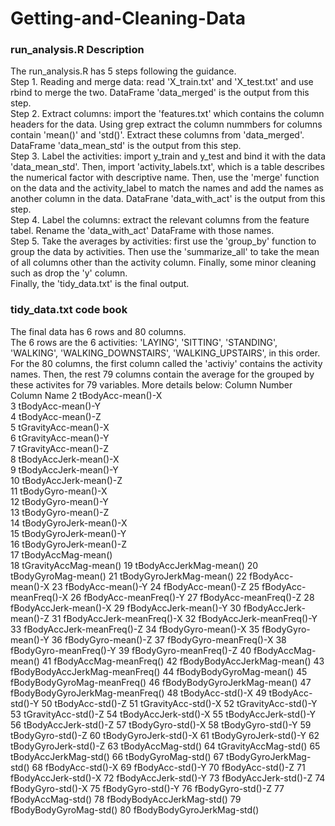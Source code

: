 # Getting-and-Cleaning-Data
### run_analysis.R Description
The run_analysis.R has 5 steps following the guidance.  
Step 1. Reading and merge data: read 'X_train.txt' and 'X_test.txt' and use rbind to merge the two. DataFrame 'data_merged' is the output from this step.  
Step 2. Extract columns: import the 'features.txt' which contains the column headers for the data. Using grep extract the column nummbers for columns contain 'mean()' and 'std()'. Extract these columns from 'data_merged'. DataFrame 'data_mean_std' is the output from this step.  
Step 3. Label the activities: import y_train and y_test and bind it with the data 'data_mean_std'. Then, import 'activity_labels.txt', which is a table describes the numerical factor with descriptive name. Then, use the 'merge' function on the data and the activity_label to match the names and add the names as another column in the data. DataFrane 'data_with_act' is the output from this step.  
Step 4. Label the columns: extract the relevant columns from the feature tabel. Rename the 'data_with_act' DataFrame with those names.  
Step 5. Take the averages by activities: first use the 'group_by' function to group the data by activities. Then use the 'summarize_all' to take the mean of all columns other than the activity column. Finally, some minor cleaning such as drop the 'y' column.   
Finally, the 'tidy_data.txt' is the final output.  
    
     
### tidy_data.txt code book
The final data has 6 rows and 80 columns.   
The 6 rows are the 6 activities: 'LAYING', 'SITTING', 'STANDING', 'WALKING', 'WALKING_DOWNSTAIRS', 'WALKING_UPSTAIRS', in this order.
For the 80 columns, the first column called the 'activiy' contains the activity names. Then, the rest 79 columns contain the average for the grouped by these activites for 79 variables. More details below:
Column Number          Column Name 
2                tBodyAcc-mean()-X        
3                tBodyAcc-mean()-Y   
4                tBodyAcc-mean()-Z   
5             tGravityAcc-mean()-X  
6             tGravityAcc-mean()-Y  
7             tGravityAcc-mean()-Z  
8            tBodyAccJerk-mean()-X  
9            tBodyAccJerk-mean()-Y  
10           tBodyAccJerk-mean()-Z  
11              tBodyGyro-mean()-X   
12              tBodyGyro-mean()-Y   
13              tBodyGyro-mean()-Z  
14          tBodyGyroJerk-mean()-X  
15          tBodyGyroJerk-mean()-Y  
16          tBodyGyroJerk-mean()-Z  
17              tBodyAccMag-mean()   
18           tGravityAccMag-mean()
19          tBodyAccJerkMag-mean()
20             tBodyGyroMag-mean()
21         tBodyGyroJerkMag-mean()
22               fBodyAcc-mean()-X
23               fBodyAcc-mean()-Y
24               fBodyAcc-mean()-Z
25           fBodyAcc-meanFreq()-X
26           fBodyAcc-meanFreq()-Y
27           fBodyAcc-meanFreq()-Z
28           fBodyAccJerk-mean()-X
29           fBodyAccJerk-mean()-Y
30           fBodyAccJerk-mean()-Z
31       fBodyAccJerk-meanFreq()-X
32       fBodyAccJerk-meanFreq()-Y
33       fBodyAccJerk-meanFreq()-Z
34              fBodyGyro-mean()-X
35              fBodyGyro-mean()-Y
36              fBodyGyro-mean()-Z
37          fBodyGyro-meanFreq()-X
38          fBodyGyro-meanFreq()-Y
39          fBodyGyro-meanFreq()-Z
40              fBodyAccMag-mean()
41          fBodyAccMag-meanFreq()
42      fBodyBodyAccJerkMag-mean()
43  fBodyBodyAccJerkMag-meanFreq()
44         fBodyBodyGyroMag-mean()
45     fBodyBodyGyroMag-meanFreq()
46     fBodyBodyGyroJerkMag-mean()
47 fBodyBodyGyroJerkMag-meanFreq()
48                tBodyAcc-std()-X
49                tBodyAcc-std()-Y
50                tBodyAcc-std()-Z
51             tGravityAcc-std()-X
52             tGravityAcc-std()-Y
53             tGravityAcc-std()-Z
54            tBodyAccJerk-std()-X
55            tBodyAccJerk-std()-Y
56            tBodyAccJerk-std()-Z
57               tBodyGyro-std()-X
58               tBodyGyro-std()-Y
59               tBodyGyro-std()-Z
60           tBodyGyroJerk-std()-X
61           tBodyGyroJerk-std()-Y
62           tBodyGyroJerk-std()-Z
63               tBodyAccMag-std()
64            tGravityAccMag-std()
65           tBodyAccJerkMag-std()
66              tBodyGyroMag-std()
67          tBodyGyroJerkMag-std()
68                fBodyAcc-std()-X
69                fBodyAcc-std()-Y
70                fBodyAcc-std()-Z
71            fBodyAccJerk-std()-X
72            fBodyAccJerk-std()-Y
73            fBodyAccJerk-std()-Z
74               fBodyGyro-std()-X
75               fBodyGyro-std()-Y
76               fBodyGyro-std()-Z
77               fBodyAccMag-std()
78       fBodyBodyAccJerkMag-std()
79          fBodyBodyGyroMag-std()
80      fBodyBodyGyroJerkMag-std()
